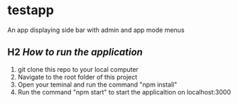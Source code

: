 # testapp
An app displaying side bar with admin and app mode menus
## H2 *How to run the application*
1. git clone this repo to your local computer
2. Navigate to the root folder of this project
3. Open your teminal and run the command "npm install"
4. Run the command "npm start" to start the applicaltion on localhost:3000
